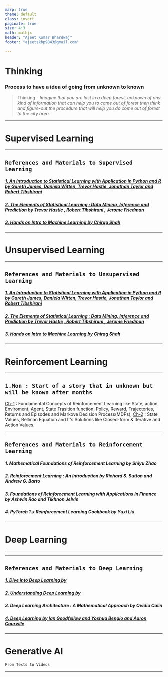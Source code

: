 ```yaml
---
marp: true
theme: default
class: invert
paginate: true
size: 4:3
math: mathjx
header: "Ajeet Kumar Bhardwaj"
footer: "ajeetskbp9843@gmail.com"

---
```

# <!--fit-->Thinking
### **Process to have a idea of going from unknown to known**
> Thinking - *Imagine that you are lost in a deep forest, unknown of any kind of information that can help you to came out of forest then think and figure-out the procedure that will help you do come out of forest to the city area.*



---
# <!--fit-->Supervised Learning



---
## `References and Materials to Supervised Learning`
##### [1. An Introduction to Statistical Learning with Application in Python and R by Gareth James, Daniela Witten, Trevor Hastie, Jonathan Taylor and Robert Tibshirani](https://www.statlearning.com/#:~:text=The%20Python%20edition%20(ISLP)%20was%20published)
##### [2. The Elements of Statistical Learning : Data Mining, Inference and Prediction by Trevor Hastie , Robert Tibshirani , Jerome Friedman](#)
##### [3. Hands on Intro to Machine Learning by Chirag Shah](#)



---
# <!--fit-->Unsupervised Learning

---
## `References and Materials to Unsupervised Learning`

##### [1. An Introduction to Statistical Learning with Application in Python and R by Gareth James, Daniela Witten, Trevor Hastie, Jonathan Taylor and Robert Tibshirani](https://www.statlearning.com/#:~:text=The%20Python%20edition%20(ISLP)%20was%20published)
##### [2. The Elements of Statistical Learning : Data Mining, Inference and Prediction by Trevor Hastie , Robert Tibshirani , Jerome Friedman](#)
##### [3. Hands on Intro to Machine Learning by Chirag Shah](#)

---
# <!--fit-->Reinforcement Learning


---
<!-- 
_footer: "" -->
## `1.Mon : Start of a story that in unknown but will be known after months`
[Ch-1](#1-mathematical-foundations-of-reinforcement-learning-by-shiyu-zhao) : Fundamental Concepts of Reinforcement Learning like State, action, Enviroment, Agent, State Trasition function, Policy, Reward, Trajectories, Returns and Episodes and Markove Decision Process(MDPs), 
[Ch-2](#1-mathematical-foundations-of-reinforcement-learning-by-shiyu-zhao) : State Values, Bellman Equation and It's Solutions like Closed-form & Iterative and Action Values.

---
<!-- 
_footer: "" -->
## `References and Materials to Reinforcement Learning`
##### 1. Mathematical Foundations of Reinforcement Learning by Shiyu Zhao
##### 2. Reinforcement Learning : An Introduction by Richard S. Sutton and Andrew G. Barto
##### 3. Foundations of Reinforcement Learning with Applications in Finance by Ashwin Rao and Tikhnon Jelvis
##### 4. PyTorch 1.x Reinforcement Learning Cookbook by Yuxi Liu

---
# <!--fit-->Deep Learning

---

---

## `References and Materials to Deep Learning`
##### [1. Dive into Deep Learning by](https://d2l.ai/index.html)
##### [2. Understanding Deep Learning by ](https://udlbook.github.io/udlbook/)
##### 3. Deep Learning Architecture : A Mathematical Approach by Ovidiu Calin
##### [4. Deep Learning by Ian Goodfellow and Yoshua Bengio and Aaron Courville](https://www.deeplearningbook.org/#:~:text=The%20Deep%20Learning%20textbook%20is%20a)

---
# <!--fit-->Generative AI
`From Texts to Videos`

---
